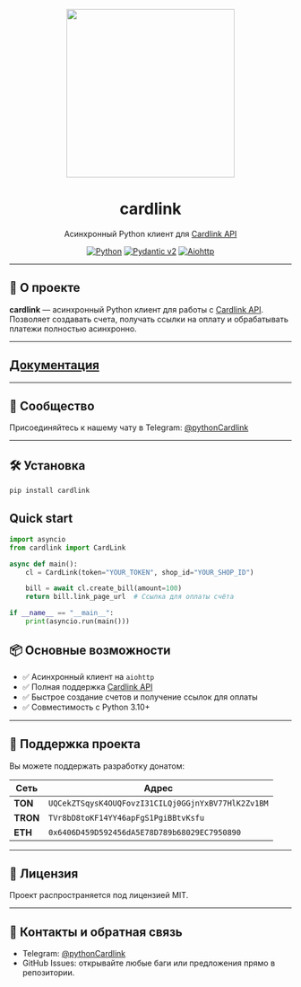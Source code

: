 <p align="center">
  <img src="https://raw.githubusercontent.com/LaFTonTechnology/cardlink/main/assets/cardlink-logo.png" width="300"/>
  <h1 align="center">cardlink</h1>
  <p align="center">Асинхронный Python клиент для <a href="https://cardlink.link/merchant/api">Cardlink API</a></p>
</p>

<p align="center">
  <a href="https://www.python.org/"><img src="https://img.shields.io/endpoint?url=https://raw.githubusercontent.com/LaFTonTechnology/cardlink/main/assets/python-version.json" alt="Python"></a>
  <a href="https://pydantic.dev"><img src="https://img.shields.io/endpoint?url=https://raw.githubusercontent.com/pydantic/pydantic/main/docs/badge/v2.json" alt="Pydantic v2"></a>
  <a href="https://docs.aiohttp.org/en/stable/"><img src="https://img.shields.io/badge/aiohttp-v3-2c5bb4?logo=aiohttp" alt="Aiohttp"></a>
</p>

---

## 📌 О проекте

**cardlink** — асинхронный Python клиент для работы с [Cardlink API](https://cardlink.link/merchant/api).  
Позволяет создавать счета, получать ссылки на оплату и обрабатывать платежи полностью асинхронно.

---

## [Документация](https://laftontechnology.github.io/cardlink/)

---

## 💬 Сообщество

Присоединяйтесь к нашему чату в Telegram: [@pythonCardlink](https://t.me/pythonCardlink)

---

## 🛠 Установка

```bash
pip install cardlink
```

## Quick start

```python
import asyncio
from cardlink import CardLink

async def main():
    cl = CardLink(token="YOUR_TOKEN", shop_id="YOUR_SHOP_ID")

    bill = await cl.create_bill(amount=100)
    return bill.link_page_url  # Ссылка для оплаты счёта

if __name__ == "__main__":
    print(asyncio.run(main()))
```


## 📦 Основные возможности

- ✅ Асинхронный клиент на `aiohttp`  
- ✅ Полная поддержка [Cardlink API](https://cardlink.link/merchant/api)  
- ✅ Быстрое создание счетов и получение ссылок для оплаты  
- ✅ Совместимость с Python 3.10+  

---

## 💖 Поддержка проекта

Вы можете поддержать разработку донатом:

| Сеть     | Адрес                                                                 |
|----------|-----------------------------------------------------------------------|
| **TON**  | `UQCekZTSqysK4OUQFovzI31CILQj0GGjnYxBV77HlK2Zv1BM`                    |
| **TRON** | `TVr8bD8toKF14YY46apFgS1PgiBBtvKsfu`                                  |
| **ETH**  | `0x6406D459D592456dA5E78D789b68029EC7950890`                           |

---

## 📝 Лицензия

Проект распространяется под лицензией MIT.

---

## 📌 Контакты и обратная связь

- Telegram: [@pythonCardlink](https://t.me/pythonCardlink)  
- GitHub Issues: открывайте любые баги или предложения прямо в репозитории.
